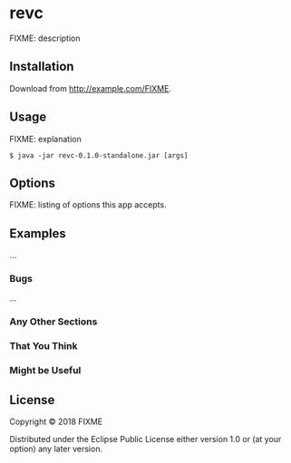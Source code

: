# revc

FIXME: description

## Installation

Download from http://example.com/FIXME.

## Usage

FIXME: explanation

    $ java -jar revc-0.1.0-standalone.jar [args]

## Options

FIXME: listing of options this app accepts.

## Examples

...

### Bugs

...

### Any Other Sections
### That You Think
### Might be Useful

## License

Copyright © 2018 FIXME

Distributed under the Eclipse Public License either version 1.0 or (at
your option) any later version.
